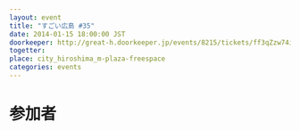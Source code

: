 ```yaml
---
layout: event
title: "すごい広島 #35"
date: 2014-01-15 18:00:00 JST
doorkeeper: http://great-h.doorkeeper.jp/events/8215/tickets/ff3qZzw74idzh6aWVpBT
togetter: 
place: city_hiroshima_m-plaza-freespace
categories: events
---
```


# 参加者
